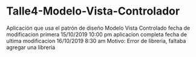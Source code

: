 # Talle4-Modelo-Vista-Controlador
Aplicación que usa el patrón de diseño Modelo Vista Controlado
fecha de modificacion primera 15/10/2019 10:00 pm aplicacion completa 
fecha de ultima modificacion 16/10/2019 8:30 am Motivo: Error de libreria, faltaba agregar una libreria
